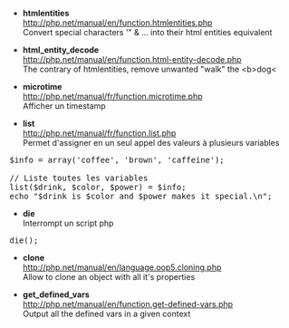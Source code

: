 * **htmlentities**    
http://php.net/manual/en/function.htmlentities.php   
Convert special characters '" & ... into their html entities equivalent

* **html_entity_decode**   
http://php.net/manual/en/function.html-entity-decode.php   
The contrary of htmlentities, remove unwanted &quot;walk&quot; the &lt;b&gt;dog&lt;

* **microtime**   
http://php.net/manual/fr/function.microtime.php   
Afficher un timestamp

* **list**   
http://php.net/manual/fr/function.list.php   
Permet d'assigner en un seul appel des valeurs à plusieurs variables 

<pre>
$info = array('coffee', 'brown', 'caffeine');

// Liste toutes les variables
list($drink, $color, $power) = $info;
echo "$drink is $color and $power makes it special.\n";
</pre>

* **die**   
Interrompt un script php 

<pre>
die();
</pre>

* **clone**   
http://php.net/manual/en/language.oop5.cloning.php   
Allow to clone an object with all it's properties

* **get_defined_vars**   
http://php.net/manual/en/function.get-defined-vars.php   
Output all the defined vars in a given context